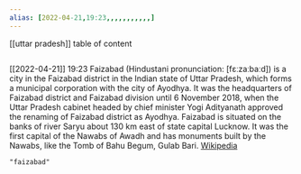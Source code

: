 ```yaml
---
alias: [2022-04-21,19:23,,,,,,,,,,,]
---
```

[[uttar pradesh]]
table of content
```toc
```

[[2022-04-21]] 19:23
Faizabad (Hindustani pronunciation: [fɛːzaːbaːd]) is a city in the Faizabad district in the Indian state of Uttar Pradesh, which forms a municipal corporation with the city of Ayodhya. It was the headquarters of Faizabad district and Faizabad division until 6 November 2018, when the Uttar Pradesh cabinet headed by chief minister Yogi Adityanath approved the renaming of Faizabad district as Ayodhya.  Faizabad is situated on the banks of river Saryu about 130 km east of state capital Lucknow. It was the first capital of the Nawabs of Awadh and has monuments built by the Nawabs, like the Tomb of Bahu Begum, Gulab Bari.
[Wikipedia](https://en.wikipedia.org/wiki/Faizabad)
```query
"faizabad"
```